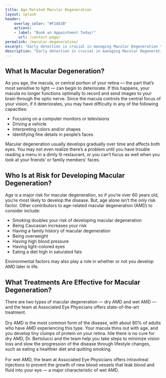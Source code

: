 ```yaml
---
title: Age Related Macular Degeneration
layout: splash
header:
    overlay_color: "#F2A83B"
    actions:
    - label: "Book an Appointment Today!"
      url: /contact-page/
permalink: /macular-degeneration/
excerpt: "Early detection is crucial in managing Macular Degeneration to minize its effects - schedule an eye exam today at the nearest Associated Eye Physicians office to come up with a personalized plan."
description: "Early detection is crucial in managing Macular Degeneration to minize its effects - schedule an eye exam today at the nearest Associated Eye Physicians office to come up with a personalized plan."
---
```

<div class="faqs">
  <div class="faq">
    <h2> What Is Macular Degeneration? </h2>
    <p> 
    As you age, the macula, or central portion of your retina — the part that’s most sensitive to light — can begin to deteriorate. If this happens, your macula no longer functions optimally to record and send images to your brain through the optic nerve. Since the macula controls the central focus of your vision, if it deteriorates, you may have difficulty in any of the following capacities:
    <ul>
      <li> Focusing on a computer monitors or televisions </li>
      <li> Driving a vehicle </li>
      <li> Interpreting colors and/or shapes </li>
      <li> Identifying fine details in people’s faces </li> 
    </ul>
    Macular degeneration usually develops gradually over time and affects both eyes. You may not even realize there’s a problem until you have trouble reading a menu in a dimly lit restaurant, or you can’t focus as well when you look at your friends’ or family members’ faces.
    </p>
  </div>

  <div class="faq">
  <h2> Who Is at Risk for Developing Macular Degeneration? </h2>
  <p>
  Age is a major risk for macular degeneration, so if you’re over 60 years old, you’re most likely to develop the disease. But, age alone isn’t the only risk factor. Other contributors to age-related macular degeneration (AMD) to consider include: 
  <ul>
    <li> Smoking doubles your risk of developing macular degeneration </li>
    <li> Being Caucasian increases your risk </li>
    <li> Having a family history of macular degeneration </li>
    <li> Being overweight </li> 
    <li> Having high blood pressure </li>
    <li> Having light-colored eyes </li>
    <li> Eating a diet high in saturated fats </li> 
  </ul>
  Environmental factors may also play a role in whether or not you develop AMD later in life.
  </p>
  </div>   

  <div class="faq">
    <h2> What Treatments Are Effective for Macular Degeneration? </h2>
    <p>
    There are two types of macular degeneration — dry AMD and wet AMD — and the team at Associated Eye Physicians offers state-of-the-art treatment. 
    <br> <br>
    Dry AMD is the most common form of the disease, with about 80% of adults who have AMD experiencing this type. Your macula thins out with age, and you develop tiny clumps of protein on your retina. hile there is no cure for dry AMD, Dr. Bertolucci and the team help you take steps to minimize vision loss and slow the progression of the disease through lifestyle changes, such as eating a healthier diet and quitting smoking.
    <br> <br>
    For wet AMD, the team at Associated Eye Physicians offers intravitreal injections to prevent the growth of new blood vessels that leak blood and fluid into your eye — a major characteristic of wet AMD.
    </p>
  </div>
</div>
